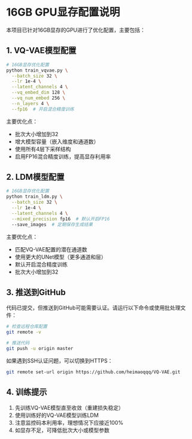 # 16GB GPU显存配置说明

本项目已针对16GB显存的GPU进行了优化配置，主要包括：

## 1. VQ-VAE模型配置

```bash
# 16GB显存优化配置
python train_vqvae.py \
  --batch_size 32 \
  --lr 1e-4 \
  --latent_channels 4 \
  --vq_embed_dim 128 \
  --vq_num_embed 256 \
  --n_layers 4 \
  --fp16  # 开启混合精度训练
```

主要优化点：
- 批次大小增加到32
- 增大模型容量（嵌入维度和通道数）
- 使用所有4层下采样结构
- 启用FP16混合精度训练，提高显存利用率

## 2. LDM模型配置

```bash
# 16GB显存优化配置
python train_ldm.py \
  --batch_size 32 \
  --lr 1e-4 \
  --latent_channels 4 \
  --mixed_precision fp16  # 默认开启FP16
  --save_images  # 定期保存生成结果
```

主要优化点：
- 匹配VQ-VAE配置的潜在通道数
- 使用更大的UNet模型（更多通道和层）
- 默认开启混合精度训练
- 批次大小增加到32

## 3. 推送到GitHub

代码已提交，但推送到GitHub可能需要认证。请运行以下命令或使用批处理文件：

```bash
# 检查远程仓库配置
git remote -v

# 推送代码
git push -u origin master
```

如果遇到SSH认证问题，可以切换到HTTPS：

```bash
git remote set-url origin https://github.com/heimaoqqq/VQ-VAE.git
```

## 4. 训练提示

1. 先训练VQ-VAE模型直至收敛（重建损失稳定）
2. 使用训练好的VQ-VAE模型训练LDM
3. 注意监控码本利用率，理想情况下应接近100%
4. 如显存不足，可降低批次大小或模型参数 